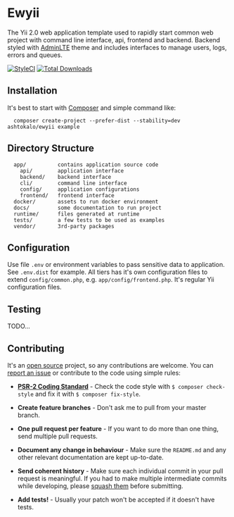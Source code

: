 # Ewyii

The Yii 2.0 web application template used to rapidly start common web project with command line interface,
api, frontend and backend. Backend styled with [AdminLTE][1] theme and includes interfaces to manage users,
logs, errors and queues.

[![StyleCI](https://github.styleci.io/repos/262277262/shield?branch=master)](https://github.styleci.io/repos/262277262)
[![Total Downloads](https://img.shields.io/packagist/dt/ashtokalo/ewyii.svg)](https://packagist.org/packages/ashtokalo/ewyii)

## Installation

It's best to start with [Composer][2] and simple command like:

      composer create-project --prefer-dist --stability=dev ashtokalo/ewyii example

## Directory Structure

      app/          contains application source code
        api/        application interface
        backend/    backend interface
        cli/        command line interface
        config/     application configurations
        frontend/   frontend interface
      docker/       assets to run docker environment
      docs/         some documentation to run project
      runtime/      files generated at runtime
      tests/        a few tests to be used as examples
      vendor/       3rd-party packages

## Configuration

Use file `.env` or environment variables to pass sensitive data to application. See `.env.dist` for example.
All tiers has it's own configuration files to extend `config/common.php`, e.g. `app/config/frontend.php`.
It's regular Yii configuration files.

## Testing

TODO...

## Contributing

It's an [open source](LICENSE.md) project, so any contributions are welcome. You can
[report an issue][3] or contribute to the code using simple rules:

- **[PSR-2 Coding Standard][4]** - Check the code style with ``$ composer check-style`` and fix it with
``$ composer fix-style``.

- **Create feature branches** - Don't ask me to pull from your master branch.

- **One pull request per feature** - If you want to do more than one thing, send multiple pull requests.

- **Document any change in behaviour** - Make sure the `README.md` and any other relevant documentation
are kept up-to-date.

- **Send coherent history** - Make sure each individual commit in your pull request is meaningful. If you
had to make multiple intermediate commits while developing, please [squash them][5] before submitting.

- **Add tests!** - Usually your patch won't be accepted if it doesn't have tests.

[1]: <https://github.com/almasaeed2010/AdminLTE>
[2]: <http://getcomposer.org/>
[3]: <https://github.com/ashtokalo/ewyii/issues>
[4]: <https://github.com/php-fig/fig-standards/blob/master/accepted/PSR-2-coding-style-guide.md>
[5]: <http://www.git-scm.com/book/en/v2/Git-Tools-Rewriting-History#Changing-Multiple-Commit-Messages>

